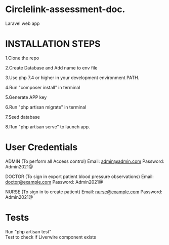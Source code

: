 # Circlelink-assessment-doc.

Laravel web app

# INSTALLATION STEPS
1.Clone the repo

2.Create Database and Add name to env file

3.Use php 7.4 or higher in your development environment PATH.

4.Run "composer install" in terminal

5.Generate APP key

6.Run "php artisan migrate" in terminal

7.Seed database

8.Run "php artisan serve" to launch app.


# User Credentials
ADMIN (To perform all Access control)
Email: admin@admin.com
Password: Admin2021@

DOCTOR (To sign in export patient blood pressure observations)
Email: doctor@example.com
Password: Admin2021@

NURSE (To sign in to create patient)
Email: nurse@example.com
Password: Admin2021@



# Tests 
Run "php artisan test"
<br>
Test to check if Liverwire component exists
